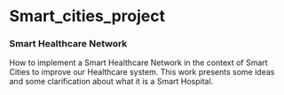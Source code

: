 # Smart_cities_project
### Smart Healthcare Network

How to implement a Smart Healthcare Network in the context of Smart Cities to improve our Healthcare system. 
This work presents some ideas and some clarification about what it is a Smart Hospital. 
